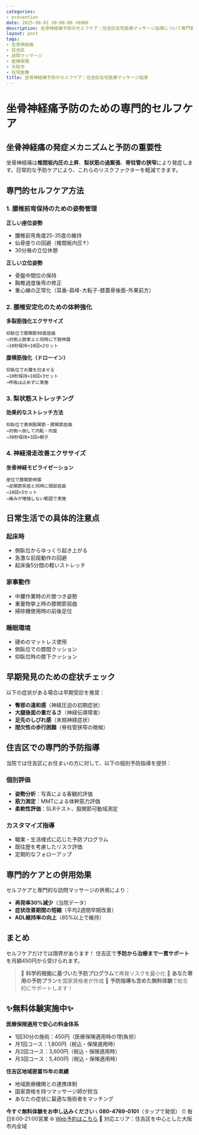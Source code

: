 ```yaml
---
categories:
- prevention
date: 2025-08-01 10:00:00 +0900
description: 坐骨神経痛予防のセルフケア｜住吉区在宅医療マッサージ指導について専門家が解説。坐骨神経痛の予防と改善のための科学的セルフケア方法を詳しく説明します。
layout: post
tags:
- 坐骨神経痛
- 住吉区
- 訪問マッサージ
- 医療保険
- 大阪市
- 在宅医療
title: 坐骨神経痛予防のセルフケア｜住吉区在宅医療マッサージ指導
---
```



# 坐骨神経痛予防のための専門的セルフケア

## 坐骨神経痛の発症メカニズムと予防の重要性

坐骨神経痛は**椎間板内圧の上昇**、**梨状筋の過緊張**、**脊柱管の狭窄**により発症します。日常的な予防ケアにより、これらのリスクファクターを軽減できます。

## 専門的セルフケア方法

### 1. 腰椎前弯保持のための姿勢管理

**正しい座位姿勢**
- 腰椎前弯角度25-35度の維持
- 仙骨座りの回避（椎間板内圧↑）
- 30分毎の立位休憩

**正しい立位姿勢**
- 骨盤中間位の保持
- 胸椎過度後弯の修正
- 重心線の正常化（耳垂-肩峰-大転子-膝蓋骨後面-外果前方）

### 2. 腰椎安定化のための体幹強化

**多裂筋強化エクササイズ**
```
仰臥位で膝関節90度屈曲
→対側上肢挙上と同時に下肢伸展
→10秒保持×10回×2セット
```

**腹横筋強化（ドローイン）**
```
仰臥位でお腹を凹ませる
→10秒保持×10回×3セット
→呼吸は止めずに実施
```

### 3. 梨状筋ストレッチング

**効果的なストレッチ方法**
```
仰臥位で患側股関節・膝関節屈曲
→対側へ倒して内転・内旋
→30秒保持×3回×朝夕
```

### 4. 神経滑走改善エクササイズ

**坐骨神経モビライゼーション**
```
座位で膝関節伸展
→足関節背屈と同時に頸部屈曲
→10回×3セット
→痛みが増強しない範囲で実施
```

## 日常生活での具体的注意点

### 起床時
- 側臥位からゆっくり起き上がる
- 急激な前屈動作の回避
- 起床後5分間の軽いストレッチ

### 家事動作
- 中腰作業時の片膝つき姿勢
- 重量物挙上時の膝関節屈曲
- 掃除機使用時の前後足位

### 睡眠環境
- 硬めのマットレス使用
- 側臥位での膝間クッション
- 仰臥位時の膝下クッション

## 早期発見のための症状チェック

以下の症状がある場合は早期受診を推奨：
- **臀部の違和感**（神経圧迫の初期症状）
- **大腿後面の重だるさ**（神経伝導障害）
- **足先のしびれ感**（末梢神経症状）
- **間欠性の歩行困難**（脊柱管狭窄の徴候）

## 住吉区での専門的予防指導

当院では住吉区にお住まいの方に対して、以下の個別予防指導を提供：

### 個別評価
- **姿勢分析**：写真による客観的評価
- **筋力測定**：MMTによる体幹筋力評価
- **柔軟性評価**：SLRテスト、股関節可動域測定

### カスタマイズ指導
- 職業・生活様式に応じた予防プログラム
- 既往歴を考慮したリスク評価
- 定期的なフォローアップ

## 専門的ケアとの併用効果

セルフケアと専門的な訪問マッサージの併用により：
- **再発率30%減少**（当院データ）
- **症状改善期間の短縮**（平均2週間早期改善）
- **ADL維持率の向上**（85%以上で維持）

## まとめ

セルフケアだけでは限界があります！
住吉区で**予防から治療まで一貫サポート**を月額450円から受けられます。

> 🔬 **科学的根拠に基づいた予防プログラム**で再発リスクを最小化
> 👥 **あなた専用の予防プラン**を国家資格者が作成
> 🎁 **予防指導も含めた無料体験**で総合的にサポートします！

## ✨無料体験実施中✨

**医療保険適用で安心の料金体系**
- 1回30分の施術：450円（医療保険適用時の1割負担）
- 月1回コース：1,800円（税込・保険適用時）
- 月2回コース：3,600円（税込・保険適用時）
- 月3回コース：5,400円（税込・保険適用時）

**住吉区地域密着15年の実績**
- 地域医療機関との連携体制
- 国家資格を持つマッサージ師が担当
- あなたの症状に最適な施術者をマッチング

**今すぐ無料体験をお申し込みください**
📞 **080-4769-0101**（タップで発信）
⏰ 毎日8:00-21:00営業
🌐 [Web予約はこちら](https://peraichi.com/landing_pages/view/himawari-massage/)
📍 対応エリア：住吉区を中心とした大阪市内全域

